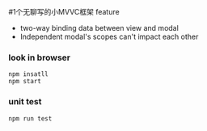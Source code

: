 #1个无聊写的小MVVC框架
feature
 - two-way binding data between view and modal
 - Independent modal's scopes can't impact each other


### look in browser
```
npm insatll
npm start

```

### unit test
```
npm run test
```
